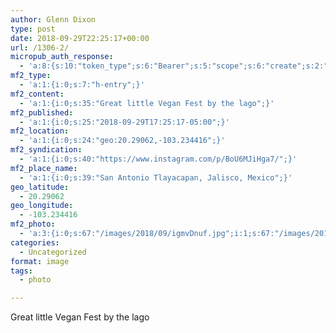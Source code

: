 ```yaml
---
author: Glenn Dixon
type: post
date: 2018-09-29T22:25:17+00:00
url: /1306-2/
micropub_auth_response:
  - 'a:8:{s:10:"token_type";s:6:"Bearer";s:5:"scope";s:6:"create";s:2:"me";s:28:"https://glenn.thedixons.net/";s:9:"issued_by";s:55:"https://glenn.thedixons.net/wp-json/indieauth/1.0/token";s:9:"client_id";s:23:"https://ownyourgram.com";s:9:"issued_at";i:1533209346;s:4:"user";i:1;s:13:"last_accessed";i:1538269927;}'
mf2_type:
  - 'a:1:{i:0;s:7:"h-entry";}'
mf2_content:
  - 'a:1:{i:0;s:35:"Great little Vegan Fest by the lago";}'
mf2_published:
  - 'a:1:{i:0;s:25:"2018-09-29T17:25:17-05:00";}'
mf2_location:
  - 'a:1:{i:0;s:24:"geo:20.29062,-103.234416";}'
mf2_syndication:
  - 'a:1:{i:0;s:40:"https://www.instagram.com/p/BoU6MJiHga7/";}'
mf2_place_name:
  - 'a:1:{i:0;s:39:"San Antonio Tlayacapan, Jalisco, Mexico";}'
geo_latitude:
  - 20.29062
geo_longitude:
  - -103.234416
mf2_photo:
  - 'a:3:{i:0;s:67:"/images/2018/09/igmvDnuf.jpg";i:1;s:67:"/images/2018/09/igy33gjA.jpg";i:2;s:67:"/images/2018/09/igJ1PjfZ.jpg";}'
categories:
  - Uncategorized
format: image
tags:
  - photo

---
```

Great little Vegan Fest by the lago